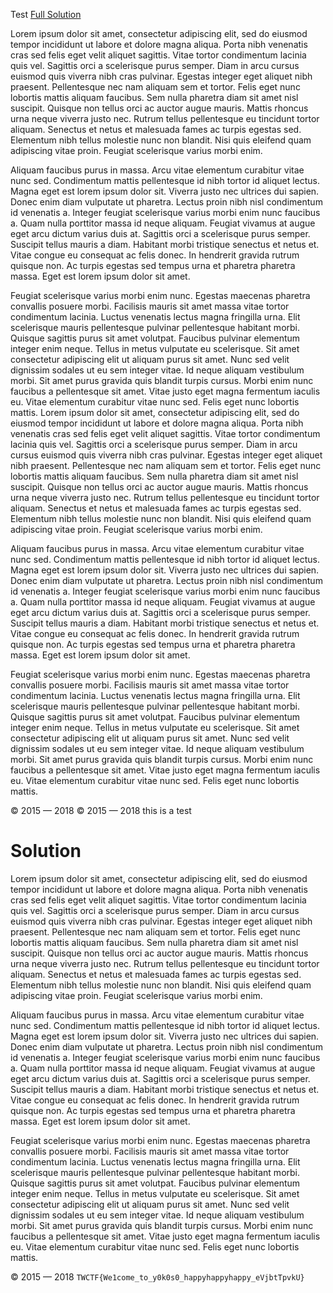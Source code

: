 Test
[Full Solution](#Solution)

Lorem ipsum dolor sit amet, consectetur adipiscing elit, sed do eiusmod tempor incididunt ut labore et dolore magna aliqua. Porta nibh venenatis cras sed felis eget velit aliquet sagittis. Vitae tortor condimentum lacinia quis vel. Sagittis orci a scelerisque purus semper. Diam in arcu cursus euismod quis viverra nibh cras pulvinar. Egestas integer eget aliquet nibh praesent. Pellentesque nec nam aliquam sem et tortor. Felis eget nunc lobortis mattis aliquam faucibus. Sem nulla pharetra diam sit amet nisl suscipit. Quisque non tellus orci ac auctor augue mauris. Mattis rhoncus urna neque viverra justo nec. Rutrum tellus pellentesque eu tincidunt tortor aliquam. Senectus et netus et malesuada fames ac turpis egestas sed. Elementum nibh tellus molestie nunc non blandit. Nisi quis eleifend quam adipiscing vitae proin. Feugiat scelerisque varius morbi enim.

Aliquam faucibus purus in massa. Arcu vitae elementum curabitur vitae nunc sed. Condimentum mattis pellentesque id nibh tortor id aliquet lectus. Magna eget est lorem ipsum dolor sit. Viverra justo nec ultrices dui sapien. Donec enim diam vulputate ut pharetra. Lectus proin nibh nisl condimentum id venenatis a. Integer feugiat scelerisque varius morbi enim nunc faucibus a. Quam nulla porttitor massa id neque aliquam. Feugiat vivamus at augue eget arcu dictum varius duis at. Sagittis orci a scelerisque purus semper. Suscipit tellus mauris a diam. Habitant morbi tristique senectus et netus et. Vitae congue eu consequat ac felis donec. In hendrerit gravida rutrum quisque non. Ac turpis egestas sed tempus urna et pharetra pharetra massa. Eget est lorem ipsum dolor sit amet.

Feugiat scelerisque varius morbi enim nunc. Egestas maecenas pharetra convallis posuere morbi. Facilisis mauris sit amet massa vitae tortor condimentum lacinia. Luctus venenatis lectus magna fringilla urna. Elit scelerisque mauris pellentesque pulvinar pellentesque habitant morbi. Quisque sagittis purus sit amet volutpat. Faucibus pulvinar elementum integer enim neque. Tellus in metus vulputate eu scelerisque. Sit amet consectetur adipiscing elit ut aliquam purus sit amet. Nunc sed velit dignissim sodales ut eu sem integer vitae. Id neque aliquam vestibulum morbi. Sit amet purus gravida quis blandit turpis cursus. Morbi enim nunc faucibus a pellentesque sit amet. Vitae justo eget magna fermentum iaculis eu. Vitae elementum curabitur vitae nunc sed. Felis eget nunc lobortis mattis.
Lorem ipsum dolor sit amet, consectetur adipiscing elit, sed do eiusmod tempor incididunt ut labore et dolore magna aliqua. Porta nibh venenatis cras sed felis eget velit aliquet sagittis. Vitae tortor condimentum lacinia quis vel. Sagittis orci a scelerisque purus semper. Diam in arcu cursus euismod quis viverra nibh cras pulvinar. Egestas integer eget aliquet nibh praesent. Pellentesque nec nam aliquam sem et tortor. Felis eget nunc lobortis mattis aliquam faucibus. Sem nulla pharetra diam sit amet nisl suscipit. Quisque non tellus orci ac auctor augue mauris. Mattis rhoncus urna neque viverra justo nec. Rutrum tellus pellentesque eu tincidunt tortor aliquam. Senectus et netus et malesuada fames ac turpis egestas sed. Elementum nibh tellus molestie nunc non blandit. Nisi quis eleifend quam adipiscing vitae proin. Feugiat scelerisque varius morbi enim.

Aliquam faucibus purus in massa. Arcu vitae elementum curabitur vitae nunc sed. Condimentum mattis pellentesque id nibh tortor id aliquet lectus. Magna eget est lorem ipsum dolor sit. Viverra justo nec ultrices dui sapien. Donec enim diam vulputate ut pharetra. Lectus proin nibh nisl condimentum id venenatis a. Integer feugiat scelerisque varius morbi enim nunc faucibus a. Quam nulla porttitor massa id neque aliquam. Feugiat vivamus at augue eget arcu dictum varius duis at. Sagittis orci a scelerisque purus semper. Suscipit tellus mauris a diam. Habitant morbi tristique senectus et netus et. Vitae congue eu consequat ac felis donec. In hendrerit gravida rutrum quisque non. Ac turpis egestas sed tempus urna et pharetra pharetra massa. Eget est lorem ipsum dolor sit amet.

Feugiat scelerisque varius morbi enim nunc. Egestas maecenas pharetra convallis posuere morbi. Facilisis mauris sit amet massa vitae tortor condimentum lacinia. Luctus venenatis lectus magna fringilla urna. Elit scelerisque mauris pellentesque pulvinar pellentesque habitant morbi. Quisque sagittis purus sit amet volutpat. Faucibus pulvinar elementum integer enim neque. Tellus in metus vulputate eu scelerisque. Sit amet consectetur adipiscing elit ut aliquam purus sit amet. Nunc sed velit dignissim sodales ut eu sem integer vitae. Id neque aliquam vestibulum morbi. Sit amet purus gravida quis blandit turpis cursus. Morbi enim nunc faucibus a pellentesque sit amet. Vitae justo eget magna fermentum iaculis eu. Vitae elementum curabitur vitae nunc sed. Felis eget nunc lobortis mattis.

© 2015 — 2018
© 2015 — 2018
this is a test
# Solution

Lorem ipsum dolor sit amet, consectetur adipiscing elit, sed do eiusmod tempor incididunt ut labore et dolore magna aliqua. Porta nibh venenatis cras sed felis eget velit aliquet sagittis. Vitae tortor condimentum lacinia quis vel. Sagittis orci a scelerisque purus semper. Diam in arcu cursus euismod quis viverra nibh cras pulvinar. Egestas integer eget aliquet nibh praesent. Pellentesque nec nam aliquam sem et tortor. Felis eget nunc lobortis mattis aliquam faucibus. Sem nulla pharetra diam sit amet nisl suscipit. Quisque non tellus orci ac auctor augue mauris. Mattis rhoncus urna neque viverra justo nec. Rutrum tellus pellentesque eu tincidunt tortor aliquam. Senectus et netus et malesuada fames ac turpis egestas sed. Elementum nibh tellus molestie nunc non blandit. Nisi quis eleifend quam adipiscing vitae proin. Feugiat scelerisque varius morbi enim.

Aliquam faucibus purus in massa. Arcu vitae elementum curabitur vitae nunc sed. Condimentum mattis pellentesque id nibh tortor id aliquet lectus. Magna eget est lorem ipsum dolor sit. Viverra justo nec ultrices dui sapien. Donec enim diam vulputate ut pharetra. Lectus proin nibh nisl condimentum id venenatis a. Integer feugiat scelerisque varius morbi enim nunc faucibus a. Quam nulla porttitor massa id neque aliquam. Feugiat vivamus at augue eget arcu dictum varius duis at. Sagittis orci a scelerisque purus semper. Suscipit tellus mauris a diam. Habitant morbi tristique senectus et netus et. Vitae congue eu consequat ac felis donec. In hendrerit gravida rutrum quisque non. Ac turpis egestas sed tempus urna et pharetra pharetra massa. Eget est lorem ipsum dolor sit amet.

Feugiat scelerisque varius morbi enim nunc. Egestas maecenas pharetra convallis posuere morbi. Facilisis mauris sit amet massa vitae tortor condimentum lacinia. Luctus venenatis lectus magna fringilla urna. Elit scelerisque mauris pellentesque pulvinar pellentesque habitant morbi. Quisque sagittis purus sit amet volutpat. Faucibus pulvinar elementum integer enim neque. Tellus in metus vulputate eu scelerisque. Sit amet consectetur adipiscing elit ut aliquam purus sit amet. Nunc sed velit dignissim sodales ut eu sem integer vitae. Id neque aliquam vestibulum morbi. Sit amet purus gravida quis blandit turpis cursus. Morbi enim nunc faucibus a pellentesque sit amet. Vitae justo eget magna fermentum iaculis eu. Vitae elementum curabitur vitae nunc sed. Felis eget nunc lobortis mattis.

© 2015 — 2018
`TWCTF{We1come_to_y0k0s0_happyhappyhappy_eVjbtTpvkU}`
